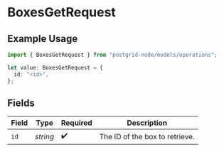 # BoxesGetRequest

## Example Usage

```typescript
import { BoxesGetRequest } from "postgrid-node/models/operations";

let value: BoxesGetRequest = {
  id: "<id>",
};
```

## Fields

| Field                          | Type                           | Required                       | Description                    |
| ------------------------------ | ------------------------------ | ------------------------------ | ------------------------------ |
| `id`                           | *string*                       | :heavy_check_mark:             | The ID of the box to retrieve. |